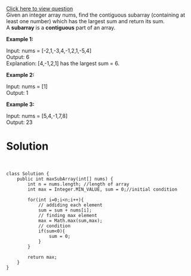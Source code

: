 [Click here to view question](https://leetcode.com/problems/maximum-subarray/)
<br/>
Given an integer array nums, find the contiguous subarray (containing at least one number) which has the largest sum and return its sum.
<br/>
A **subarray** is a **contiguous** part of an array.

**Example 1:**

Input: nums = [-2,1,-3,4,-1,2,1,-5,4]<br/>
Output: 6<br/>
Explanation: [4,-1,2,1] has the largest sum = 6.<br/>


**Example 2:**

Input: nums = [1]<br/>
Output: 1

**Example 3:**

Input: nums = [5,4,-1,7,8]<br/>
Output: 23


# Solution
<br/>

```
class Solution {
    public int maxSubArray(int[] nums) {
        int n = nums.length; //length of array
        int max = Integer.MIN_VALUE, sum = 0;//initial condition
        
        for(int i=0;i<n;i++){
            // addiding each element
            sum = sum + nums[i];
            // finding max element
            max = Math.max(sum,max);
            // condition
            if(sum<0){
                sum = 0;
            }
        }
        
        return max;
    }
}
```
